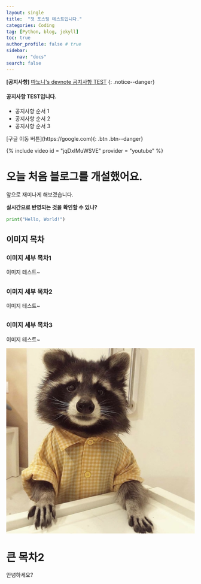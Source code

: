 ```yaml
---
layout: single
title:  "첫 포스팅 테스트입니다."
categories: Coding
tag: [Python, blog, jekyll]
toc: true
author_profile: false # true
sidebar:
    nav: "docs"
search: false
---
```

**[공지사항]** [따노니's devnote 공지사항 TEST](https://mmistakes.github.io/minimal-mistakes/docs/quick-start-guide/)
{: .notice--danger}

<div class = "notice--success">
<h4>공지사항 TEST입니다.</h4>
<ul>
    <li>공지사항 순서 1</li>
    <li>공지사항 순서 2</li>
    <li>공지사항 순서 3</li>
</ul>
</div>
[구글 이동 버튼](https://google.com){: .btn .btn--danger}


{% include video id = "jqDxIMuWSVE" provider = "youtube" %}

# 오늘 처음 블로그를 개설했어요.

앞으로 재미나게 해보겠습니다.

**실시간으로 반영되는 것을 확인할 수 있나?**



```python
print("Hello, World!")
```



## 이미지 목차

### 이미지 세부 목차1

이미지 테스트~

## 

### 이미지 세부 목차2

이미지 테스트~

## 

### 이미지 세부 목차3

이미지 테스트~

![racoon01](../images/2022-12-07-first/racoon01.jpg)

# 큰 목차2

안녕하세요?
